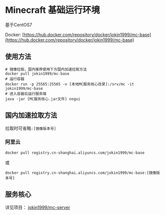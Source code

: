 # Minecraft 基础运行环境

基于CentOS7

Docker: [https://hub.docker.com/repository/docker/jokin1999/mc-base](https://hub.docker.com/repository/docker/jokin1999/mc-base)

## 使用方法

```shell
# 镜像拉取，国内推荐使用下方国内加速拉取方法
docker pull jokin1999/mc-base
# 运行容器
docker run -p 25565:25565 -v [本地MC服务核心目录]:/srv/mc -it jokin1999/mc-base
# 进入容器后运行服务端
java -jar [MC服务核心.jar文件] nogui
```

## 国内加速拉取方法

拉取时可省略`:[镜像版本号]`

### 阿里云

```
docker pull registry.cn-shanghai.aliyuncs.com/jokin1999/mc-base
```
或
```
docker pull registry.cn-shanghai.aliyuncs.com/jokin1999/mc-base:[镜像版本号]
```

## 服务核心

详见项目： [jokin1999/mc-server](https://github.com/jokin1999/mc-server)

